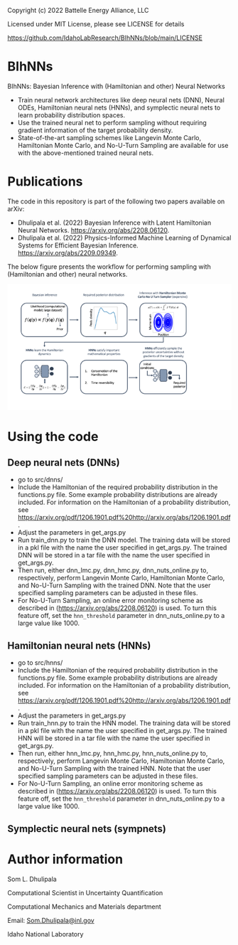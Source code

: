 Copyright (c) 2022 Battelle Energy Alliance, LLC

Licensed under MIT License, please see LICENSE for details

https://github.com/IdahoLabResearch/BIhNNs/blob/main/LICENSE

# BIhNNs

BIhNNs: Bayesian Inference with (Hamiltonian and other) Neural Networks

* Train neural network architectures like deep neural nets (DNN), Neural ODEs, Hamiltonian neural nets (HNNs), and symplectic neural nets to learn probability distribution spaces.
* Use the trained neural net to perform sampling without requiring gradient information of the target probability density.
* State-of-the-art sampling schemes like Langevin Monte Carlo, Hamiltonian Monte Carlo, and No-U-Turn Sampling are available for use with the above-mentioned trained neural nets.

# Publications

The code in this repository is part of the following two papers available on arXiv:

* Dhulipala et al. (2022) Bayesian Inference with Latent Hamiltonian Neural Networks. https://arxiv.org/abs/2208.06120.
* Dhulipala et al. (2022) Physics-Informed Machine Learning of Dynamical Systems for Efficient Bayesian Inference. https://arxiv.org/abs/2209.09349.

The below figure presents the workflow for performing sampling with (Hamiltonian and other) neural networks.

![Figure](Schematic.png)

# Using the code

## Deep neural nets (DNNs)

* go to src/dnns/
* Include the Hamiltonian of the required probability distribution in the functions.py file. Some example probability distributions are already included. For information on the Hamiltonian of a probability distribution, see https://arxiv.org/pdf/1206.1901.pdf%20http://arxiv.org/abs/1206.1901.pdf.
* Adjust the parameters in get_args.py
* Run train_dnn.py to train the DNN model. The training data will be stored in a pkl file with the name the user specified in get_args.py. The trained DNN will be stored in a tar file with the name the user specified in get_args.py.
* Then run, either dnn_lmc.py, dnn_hmc.py, dnn_nuts_online.py to, respectively, perform Langevin Monte Carlo, Hamiltonian Monte Carlo, and No-U-Turn Sampling with the trained DNN. Note that the user specified sampling parameters can be adjusted in these files.
* For No-U-Turn Sampling, an online error monitoring scheme as described in (https://arxiv.org/abs/2208.06120) is used. To turn this feature off, set the `hnn_threshold` parameter in dnn_nuts_online.py to a large value like 1000.

## Hamiltonian neural nets (HNNs)

* go to src/hnns/
* Include the Hamiltonian of the required probability distribution in the functions.py file. Some example probability distributions are already included. For information on the Hamiltonian of a probability distribution, see https://arxiv.org/pdf/1206.1901.pdf%20http://arxiv.org/abs/1206.1901.pdf.
* Adjust the parameters in get_args.py
* Run train_hnn.py to train the HNN model. The training data will be stored in a pkl file with the name the user specified in get_args.py. The trained HNN will be stored in a tar file with the name the user specified in get_args.py.
* Then run, either hnn_lmc.py, hnn_hmc.py, hnn_nuts_online.py to, respectively, perform Langevin Monte Carlo, Hamiltonian Monte Carlo, and No-U-Turn Sampling with the trained HNN. Note that the user specified sampling parameters can be adjusted in these files.
* For No-U-Turn Sampling, an online error monitoring scheme as described in (https://arxiv.org/abs/2208.06120) is used. To turn this feature off, set the `hnn_threshold` parameter in dnn_nuts_online.py to a large value like 1000.

## Symplectic neural nets (sympnets)

# Author information

Som L. Dhulipala 

Computational Scientist in Uncertainty Quantification

Computational Mechanics and Materials department

Email: Som.Dhulipala@inl.gov 

Idaho National Laboratory